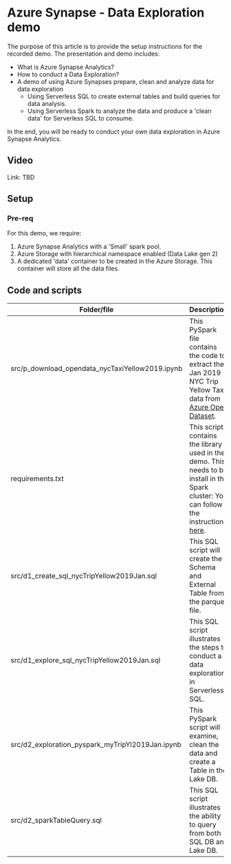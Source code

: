 # Azure Synapse - Data Exploration demo
The purpose of this article is to provide the setup instructions for the recorded demo. The presentation and demo includes: 
- What is Azure Synapse Analytics?
- How to conduct a Data Exploration?
- A demo of using Azure Synapses prepare, clean and analyze data for data exploration
     - Using Serverless SQL to create external tables and build queries for data analysis.
     - Using Serverless Spark to analyze the data and produce a 'clean data' for Serverless SQL to consume.

In the end, you will be ready to conduct your own data exploration in Azure Synapse Analytics.

## Video
Link: TBD

## Setup
### Pre-req
For this demo, we require: 
1. Azure Synapse Analytics with a 'Small' spark pool.
1. Azure Storage with hierarchical namespace enabled (Data Lake gen 2)
1. A dedicated 'data' container to be created in the Azure Storage. This container will store all the data files.

## Code and scripts
| Folder/file | Description |
| --- | --- |
| src/p_download_opendata_nycTaxiYellow2019.ipynb | This PySpark file contains the code to extract the Jan 2019 - NYC Trip Yellow Tax data from [Azure Open Dataset](https://docs.microsoft.com/en-us/azure/open-datasets/dataset-taxi-yellow?tabs=pyspark#azure-synapse). |
| requirements.txt | This script contains the library used in the demo. This needs to be install in the Spark cluster: You can follow the instruction [here](https://docs.microsoft.com/en-us/azure/synapse-analytics/spark/apache-spark-manage-python-packages). |
| src/d1_create_sql_nycTripYellow2019Jan.sql | This SQL script will create the Schema and External Table from the parquet file. |
| src/d1_explore_sql_nycTripYellow2019Jan.sql | This SQL script illustrates the steps to conduct a data exploration in Serverless SQL. |
| src/d2_exploration_pyspark_myTripYl2019Jan.ipynb | This PySpark script will examine, clean the data and create a Table in the Lake DB. |
| src/d2_sparkTableQuery.sql | This SQL script illustrates the ability to query from both SQL DB and Lake DB. |

